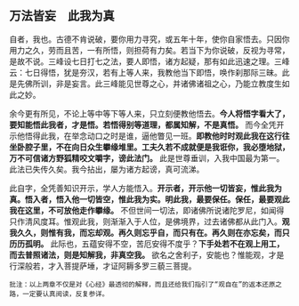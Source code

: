 ## 万法皆妄　此我为真

自者，我也。古德不肯说破，要你用力寻究，或五年十年，使你自家悟去。只因你用力之久，劳而且苦，一有所悟，则担荷有力矣。若当下为你说破，反视为寻常，是故不说。三峰设七日打七之法，要人即悟，诸方起疑，那有如此迅速之理。三峰云：七日得悟，犹是夯汉，若有上等人来，我教他当下即悟，唤作刹那际三昧。此是先佛所训，非是妄言。此三峰能见世尊之心，并诸佛诸祖之心，乃能立教度生如此之妙。

余今更有所见，不论上等中等下等人来，只立刻便教他悟去。__今人将悟字看大了，要知能悟此我者，才是悟。若悟得别等道理，都属知解，不是真悟。__ 而今全凭开示他悟得此我，在举念动口之时是谁，逼他瞥见一班。__即教他时时观此我在这行往坐卧腔子里，不在向日众生攀缘堆里。工夫久若不成就便是我诳你，我必堕地狱，万不可信诸方野狐精咬文嚼字，谤此法门。__ 此是世尊垂训，入我中国最为第一。此法已失传久矣。我今拈出，屡为诸方起谤，真可流涕。

此自字，全凭善知识开示，学人方能悟入。__开示者，开示他一切皆妄，惟此我为真。悟入者，悟入他一切皆空，惟此我为实。明此我，最要保任。保任，最要观此我在这里，不可放他走作攀缘。__ 不但世间一切法，即诸佛所说诸陀罗尼，如闻得只作清风度耳。惟观此我，则渐渐入于人位，是佛境界，过去诸佛都从此门入。__观我久久，则惟有我，而忘却观。再久则忘乎自，而只有在。再久则在亦忘矣，而只历历孤明。__ 此际也，五蕴安得不空，苦厄安得不度乎？__下手处若不在观上用工，而去普照诸法，则是知解我，非真空我。__ 欲名之舍利子，安能也？惟能观，才是行深般若，才入菩提萨埵，才证阿耨多罗三藐三菩提。

```xu
批注：以上两章不仅是对《心经》最透彻的解释，而且还给我们指引了“观自在”的返本还原之路，一定要认真阅读，反复参详。
```
